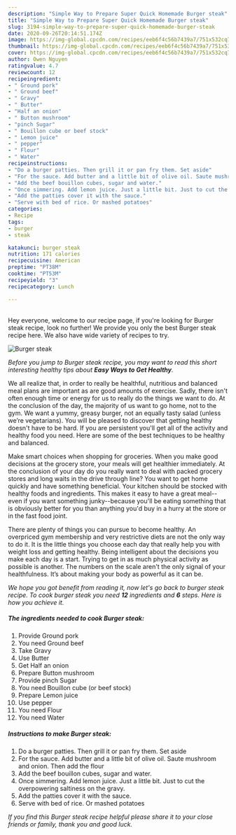 ```yaml
---
description: "Simple Way to Prepare Super Quick Homemade Burger steak"
title: "Simple Way to Prepare Super Quick Homemade Burger steak"
slug: 3194-simple-way-to-prepare-super-quick-homemade-burger-steak
date: 2020-09-26T20:14:51.174Z
image: https://img-global.cpcdn.com/recipes/eeb6f4c56b7439a7/751x532cq70/burger-steak-recipe-main-photo.jpg
thumbnail: https://img-global.cpcdn.com/recipes/eeb6f4c56b7439a7/751x532cq70/burger-steak-recipe-main-photo.jpg
cover: https://img-global.cpcdn.com/recipes/eeb6f4c56b7439a7/751x532cq70/burger-steak-recipe-main-photo.jpg
author: Owen Nguyen
ratingvalue: 4.7
reviewcount: 12
recipeingredient:
- " Ground pork"
- " Ground beef"
- " Gravy"
- " Butter"
- "Half an onion"
- " Button mushroom"
- "pinch Sugar"
- " Bouillon cube or beef stock"
- " Lemon juice"
- " pepper"
- " Flour"
- " Water"
recipeinstructions:
- "Do a burger patties. Then grill it or pan fry them. Set aside"
- "For the sauce. Add butter and a little bit of olive oil. Saute mushroom and onion. Then add the flour"
- "Add the beef bouillon cubes, sugar and water."
- "Once simmering. Add lemon juice. Just a little bit. Just to cut the overpowering saltiness on the gravy."
- "Add the patties cover it with the sauce."
- "Serve with bed of rice. Or mashed potatoes"
categories:
- Recipe
tags:
- burger
- steak

katakunci: burger steak 
nutrition: 171 calories
recipecuisine: American
preptime: "PT38M"
cooktime: "PT53M"
recipeyield: "3"
recipecategory: Lunch

---
```

<br>
Hey everyone, welcome to our recipe page, if you're looking for Burger steak recipe, look no further! We provide you only the best Burger steak recipe here. We also have wide variety of recipes to try.
<br>


![Burger steak](https://img-global.cpcdn.com/recipes/eeb6f4c56b7439a7/751x532cq70/burger-steak-recipe-main-photo.jpg)

<i>Before you jump to Burger steak recipe, you may want to read this short interesting healthy tips about <strong>Easy Ways to Get Healthy</strong>.</i>

We all realize that, in order to really be healthful, nutritious and balanced meal plans are important as are good amounts of exercise. Sadly, there isn't often enough time or energy for us to really do the things we want to do. At the conclusion of the day, the majority of us want to go home, not to the gym. We want a yummy, greasy burger, not an equally tasty salad (unless we’re vegetarians). You will be pleased to discover that getting healthy doesn't have to be hard. If you are persistent you'll get all of the activity and healthy food you need. Here are some of the best techniques to be healthy and balanced.

Make smart choices when shopping for groceries. When you make good decisions at the grocery store, your meals will get healthier immediately. At the conclusion of your day do you really want to deal with packed grocery stores and long waits in the drive through line? You want to get home quickly and have something beneficial. Your kitchen should be stocked with healthy foods and ingredients. This makes it easy to have a great meal--even if you want something junky--because you'll be eating something that is obviously better for you than anything you'd buy in a hurry at the store or in the fast food joint.

There are plenty of things you can pursue to become healthy. An overpriced gym membership and very restrictive diets are not the only way to do it. It is the little things you choose each day that really help you with weight loss and getting healthy. Being intelligent about the decisions you make each day is a start. Trying to get in as much physical activity as possible is another. The numbers on the scale aren't the only signal of your healthfulness. It’s about making your body as powerful as it can be. 


<i>We hope you got benefit from reading it, now let's go back to burger steak recipe. To cook burger steak you need <strong>12</strong> ingredients and <strong>6</strong> steps. Here is how you achieve it.
</i>

##### The ingredients needed to cook Burger steak:

1. Provide  Ground pork
1. You need  Ground beef
1. Take  Gravy
1. Use  Butter
1. Get Half an onion
1. Prepare  Button mushroom
1. Provide pinch Sugar
1. You need  Bouillon cube (or beef stock)
1. Prepare  Lemon juice
1. Use  pepper
1. You need  Flour
1. You need  Water


##### Instructions to make Burger steak:

1. Do a burger patties. Then grill it or pan fry them. Set aside
1. For the sauce. Add butter and a little bit of olive oil. Saute mushroom and onion. Then add the flour
1. Add the beef bouillon cubes, sugar and water.
1. Once simmering. Add lemon juice. Just a little bit. Just to cut the overpowering saltiness on the gravy.
1. Add the patties cover it with the sauce.
1. Serve with bed of rice. Or mashed potatoes


<i>If you find this Burger steak recipe helpful please share it to your close friends or family, thank you and good luck.</i>

